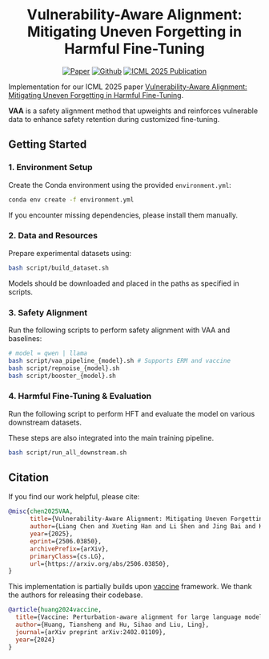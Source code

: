 <h1 align='center'>
Vulnerability-Aware Alignment: Mitigating Uneven Forgetting in Harmful Fine-Tuning
</h1>

<p align='center'>
<a href=https://arxiv.org/abs/2506.03850"><img src="https://img.shields.io/badge/arXiv-2506.03850-b31b1b.svg" alt="Paper"></a> 
<a href="https://github.com/ChanLiang/VAA"><img src="https://img.shields.io/badge/-Github-grey?logo=github" alt="Github"></a>
<a href="https://icml.cc"><img src="https://img.shields.io/badge/Pub-ICML'25-blue" alt="ICML 2025 Publication" alt="Conf"></a> 
</p>

Implementation for our ICML 2025 paper [Vulnerability-Aware Alignment: Mitigating Uneven Forgetting in Harmful Fine-Tuning](https://arxiv.org/abs/2506.03850). 

**VAA** is a safety alignment method that upweights and reinforces vulnerable data to enhance safety retention during customized fine-tuning.


## Getting Started

### 1. Environment Setup

Create the Conda environment using the provided `environment.yml`:

```bash
conda env create -f environment.yml
```

If you encounter missing dependencies, please install them manually.

### 2. Data and Resources

Prepare experimental datasets using:

```bash
bash script/build_dataset.sh
```
  
Models should be downloaded and placed in the paths as specified in scripts.


### 3. Safety Alignment

Run the following scripts to perform safety alignment with VAA and baselines:

```bash
# model = qwen | llama
bash script/vaa_pipeline_{model}.sh # Supports ERM and vaccine
bash script/repnoise_{model}.sh
bash script/booster_{model}.sh
```

### 4. Harmful Fine-Tuning & Evaluation

Run the following script to perform HFT and evaluate the model on various downstream datasets. 

These steps are also integrated into the main training pipeline.

```bash
bash script/run_all_downstream.sh
```

## Citation

If you find our work helpful, please cite:

```bibtex
@misc{chen2025VAA,
      title={Vulnerability-Aware Alignment: Mitigating Uneven Forgetting in Harmful Fine-Tuning}, 
      author={Liang Chen and Xueting Han and Li Shen and Jing Bai and Kam-Fai Wong},
      year={2025},
      eprint={2506.03850},
      archivePrefix={arXiv},
      primaryClass={cs.LG},
      url={https://arxiv.org/abs/2506.03850}, 
}
```

This implementation is partially builds upon [vaccine](https://github.com/git-disl/Vaccine) framework. We thank the authors for releasing their codebase.

```bibtex
@article{huang2024vaccine,
  title={Vaccine: Perturbation-aware alignment for large language model},
  author={Huang, Tiansheng and Hu, Sihao and Liu, Ling},
  journal={arXiv preprint arXiv:2402.01109},
  year={2024}
}
```
